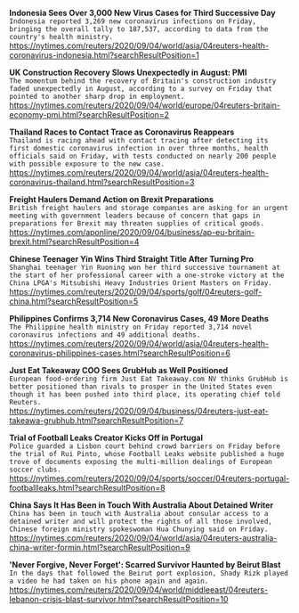 **Indonesia Sees Over 3,000 New Virus Cases for Third Successive Day**\
`Indonesia reported 3,269 new coronavirus infections on Friday, bringing the overall tally to 187,537, according to data from the country's health ministry.`\
https://nytimes.com/reuters/2020/09/04/world/asia/04reuters-health-coronavirus-indonesia.html?searchResultPosition=1

**UK Construction Recovery Slows Unexpectedly in August: PMI**\
`The momentum behind the recovery of Britain's construction industry faded unexpectedly in August, according to a survey on Friday that pointed to another sharp drop in employment.`\
https://nytimes.com/reuters/2020/09/04/world/europe/04reuters-britain-economy-pmi.html?searchResultPosition=2

**Thailand Races to Contact Trace as Coronavirus Reappears**\
`Thailand is racing ahead with contact tracing after detecting its first domestic coronavirus infection in over three months, health officials said on Friday, with tests conducted on nearly 200 people with possible exposure to the new case. `\
https://nytimes.com/reuters/2020/09/04/world/asia/04reuters-health-coronavirus-thailand.html?searchResultPosition=3

**Freight Haulers Demand Action on Brexit Preparations**\
`British freight haulers and storage companies are asking for an urgent meeting with government leaders because of concern that gaps in preparations for Brexit may threaten supplies of critical goods.`\
https://nytimes.com/aponline/2020/09/04/business/ap-eu-britain-brexit.html?searchResultPosition=4

**Chinese Teenager Yin Wins Third Straight Title After Turning Pro**\
`Shanghai teenager Yin Ruoning won her third successive tournament at the start of her professional career with a one-stroke victory at the China LPGA's Mitsubishi Heavy Industries Orient Masters on Friday. `\
https://nytimes.com/reuters/2020/09/04/sports/golf/04reuters-golf-china.html?searchResultPosition=5

**Philippines Confirms 3,714 New Coronavirus Cases, 49 More Deaths**\
`The Philippine health ministry on Friday reported 3,714 novel coronavirus infections and 49 additional deaths.`\
https://nytimes.com/reuters/2020/09/04/world/asia/04reuters-health-coronavirus-philippines-cases.html?searchResultPosition=6

**Just Eat Takeaway COO Sees GrubHub as Well Positioned**\
`European food-ordering firm Just Eat Takeaway.com NV thinks GrubHub is better positioned than rivals to prosper in the United States even though it has been pushed into third place, its operating chief told Reuters.`\
https://nytimes.com/reuters/2020/09/04/business/04reuters-just-eat-takeawa-grubhub.html?searchResultPosition=7

**Trial of Football Leaks Creator Kicks Off in Portugal**\
`Police guarded a Lisbon court behind crowd barriers on Friday before the trial of Rui Pinto, whose Football Leaks website published a huge trove of documents exposing the multi-million dealings of European soccer clubs.`\
https://nytimes.com/reuters/2020/09/04/sports/soccer/04reuters-portugal-footballleaks.html?searchResultPosition=8

**China Says It Has Been in Touch With Australia About Detained Writer**\
`China has been in touch with Australia about consular access to a detained writer and will protect the rights of all those involved, Chinese foreign ministry spokeswoman Hua Chunying said on Friday.`\
https://nytimes.com/reuters/2020/09/04/world/asia/04reuters-australia-china-writer-formin.html?searchResultPosition=9

**'Never Forgive, Never Forget': Scarred Survivor Haunted by Beirut Blast**\
`In the days that followed the Beirut port explosion, Shady Rizk played a video he had taken on his phone again and again.`\
https://nytimes.com/reuters/2020/09/04/world/middleeast/04reuters-lebanon-crisis-blast-survivor.html?searchResultPosition=10

